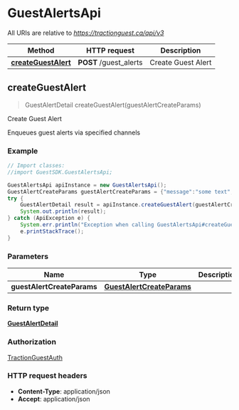 # GuestAlertsApi

All URIs are relative to *https://tractionguest.ca/api/v3*

Method | HTTP request | Description
------------- | ------------- | -------------
[**createGuestAlert**](GuestAlertsApi.md#createGuestAlert) | **POST** /guest_alerts | Create Guest Alert



## createGuestAlert

> GuestAlertDetail createGuestAlert(guestAlertCreateParams)

Create Guest Alert

Enqueues guest alerts via specified channels

### Example

```java
// Import classes:
//import GuestSDK.GuestAlertsApi;

GuestAlertsApi apiInstance = new GuestAlertsApi();
GuestAlertCreateParams guestAlertCreateParams = {"message":"some text","channels":["SMS","EMAIL"],"signin_selectors":{"signin_ids":[19,64],"is_signed_out":false}}; // GuestAlertCreateParams | 
try {
    GuestAlertDetail result = apiInstance.createGuestAlert(guestAlertCreateParams);
    System.out.println(result);
} catch (ApiException e) {
    System.err.println("Exception when calling GuestAlertsApi#createGuestAlert");
    e.printStackTrace();
}
```

### Parameters


Name | Type | Description  | Notes
------------- | ------------- | ------------- | -------------
 **guestAlertCreateParams** | [**GuestAlertCreateParams**](GuestAlertCreateParams.md)|  |

### Return type

[**GuestAlertDetail**](GuestAlertDetail.md)

### Authorization

[TractionGuestAuth](../README.md#TractionGuestAuth)

### HTTP request headers

- **Content-Type**: application/json
- **Accept**: application/json

